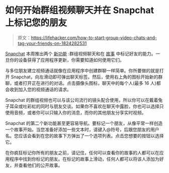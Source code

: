 # 如何开始群组视频聊天并在 Snapchat 上标记您的朋友

> 原文：<https://lifehacker.com/how-to-start-group-video-chats-and-tag-your-friends-on-1824282531>

[Snapchat](https://lifehacker.com/its-time-to-stop-using-snapchat-unless-youre-a-teen-1821919274) 本周推出两个 [新功能](https://www.snap.com/en-US/news/post/introducing-group-video-chat/) :群组视频聊天和在 [故事](https://lifehacker.com/how-to-share-snapchat-stories-outside-the-app-1822338322) 中标记好友的能力。一旦你的设备获得了应用程序更新，你需要知道如何使用它们。



与多位朋友建立视频通话就像在应用程序中创建群聊一样简单。你所要做的就是打开 Snapchat，向左滑动即可弹出聊天标签。然后，使用右上角的图标开始新的群聊，或者打开正在进行的对话。点击摄像头图标，聊天中的每个人(最多 16 人)都会收到加入您的视频通话的请求。

Snapchat 的群组视频也可以与该公司流行的镜头配合使用，所以你可以在戴着兔子耳朵或吐彩虹的同时与朋友交谈。如果你不喜欢在聊天中露脸，你也可以选择只使用音频，或者你可以只输入你的消息，而你的其他朋友分享实时视频。

Snapchat 的第二个新功能甚至更容易导航。要标记一个朋友，从像平常一样创造一个故事开始。当您准备好添加一些文本时，请键入@符号，后跟您朋友的用户名。您应该会看到在您的故事下方弹出了一个选项列表。点击您想要的按钮以选择它。

在你疯狂标记你所有的朋友之前，请记住，任何可以查看你的故事的人都可以在应用程序中找到你标记的朋友。在标记的故事上滑动，任何人都可以将该人添加为好友，并查看他们的公开故事。